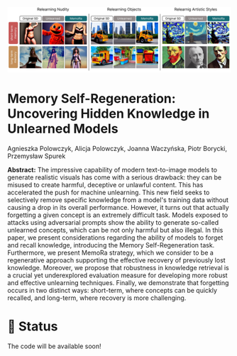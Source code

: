 <img src="./assets/teaser.jpg" />

# Memory Self-Regeneration: Uncovering Hidden Knowledge in Unlearned Models
Agnieszka Polowczyk, Alicja Polowczyk, Joanna Waczyńska, Piotr Borycki, Przemysław Spurek


**Abstract:** The impressive capability of modern text-to-image models to generate realistic visuals has come with a serious drawback: they can be misused to create harmful, deceptive or unlawful content. This has accelerated the push for machine unlearning. This new field seeks to selectively remove specific knowledge from a model's training data without causing a drop in its overall performance. However, it turns out that actually forgetting a given concept is an extremely difficult task. Models exposed to attacks using adversarial prompts show the ability to generate so-called unlearned concepts, which can be not only harmful but also illegal. In this paper, we present considerations regarding the ability of models to forget and recall knowledge, introducing the Memory Self-Regeneration task. Furthermore, we present MemoRa strategy, which we consider to be a regenerative approach supporting the effective recovery of previously lost knowledge. Moreover, we propose that robustness in knowledge retrieval is a crucial yet underexplored evaluation measure for developing more robust and effective unlearning techniques. Finally, we demonstrate that forgetting occurs in two distinct ways: short-term, where concepts can be quickly recalled, and long-term, where recovery is more challenging. 

# 📢 Status
The code will be available soon!
